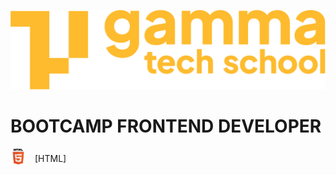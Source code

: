 ![](./assets/Logo_Yellow.png)

# BOOTCAMP FRONTEND DEVELOPER

<img src="./assets/html2.png" style="width: 25px; vertical-align: sub; margin-right: 10px"> [HTML]